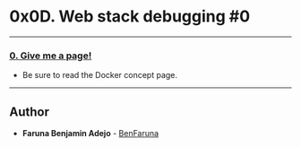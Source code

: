 # 0x0D. Web stack debugging #0

---

### [0. Give me a page!](./0-give_me_a_page)
* Be sure to read the Docker concept page.

---

## Author
* **Faruna Benjamin Adejo** - [BenFaruna](https://github.com/BenFaruna)
